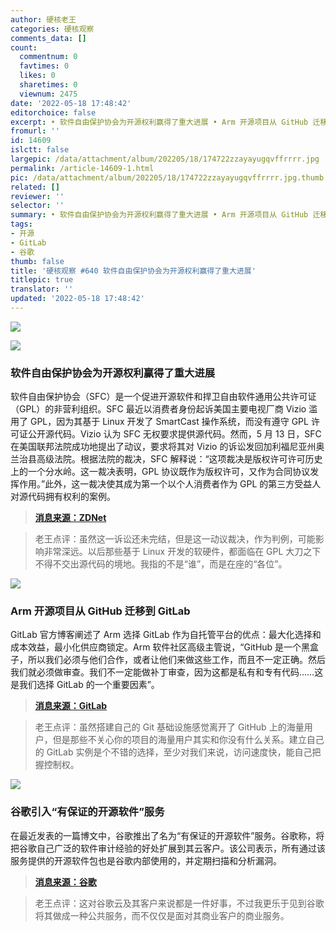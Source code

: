 ```yaml
---
author: 硬核老王
categories: 硬核观察
comments_data: []
count:
  commentnum: 0
  favtimes: 0
  likes: 0
  sharetimes: 0
  viewnum: 2475
date: '2022-05-18 17:48:42'
editorchoice: false
excerpt: • 软件自由保护协会为开源权利赢得了重大进展 • Arm 开源项目从 GitHub 迁移到 GitLab • 谷歌引入“有保证的开源软件”服务
fromurl: ''
id: 14609
islctt: false
largepic: /data/attachment/album/202205/18/174722zzayayugqvffrrrr.jpg
permalink: /article-14609-1.html
pic: /data/attachment/album/202205/18/174722zzayayugqvffrrrr.jpg.thumb.jpg
related: []
reviewer: ''
selector: ''
summary: • 软件自由保护协会为开源权利赢得了重大进展 • Arm 开源项目从 GitHub 迁移到 GitLab • 谷歌引入“有保证的开源软件”服务
tags:
- 开源
- GitLab
- 谷歌
thumb: false
title: '硬核观察 #640 软件自由保护协会为开源权利赢得了重大进展'
titlepic: true
translator: ''
updated: '2022-05-18 17:48:42'
---
```


![](/data/attachment/album/202205/18/174722zzayayugqvffrrrr.jpg)


![](/data/attachment/album/202205/18/174733rbifi5tifi41bikc.jpg)


### 软件自由保护协会为开源权利赢得了重大进展


软件自由保护协会（SFC）是一个促进开源软件和捍卫自由软件通用公共许可证（GPL）的非营利组织。SFC 最近以消费者身份起诉美国主要电视厂商 Vizio 滥用了 GPL，因为其基于 Linux 开发了 SmartCast 操作系统，而没有遵守 GPL 许可证公开源代码。Vizio 认为 SFC 无权要求提供源代码。然而，5 月 13 日，SFC 在美国联邦法院成功地提出了动议，要求将其对 Vizio 的诉讼发回加利福尼亚州奥兰治县高级法院。根据法院的裁决，SFC 解释说：“这项裁决是版权许可许可历史上的一个分水岭。这一裁决表明，GPL 协议既作为版权许可，又作为合同协议发挥作用。”此外，这一裁决使其成为第一个以个人消费者作为 GPL 的第三方受益人对源代码拥有权利的案例。



> 
> **[消息来源：ZDNet](https://www.zdnet.com/article/software-freedom-conservancy-wins-big-step-forward-for-open-source-rights/)**
> 
> 
> 



> 
> 老王点评：虽然这一诉讼还未完结，但是这一动议裁决，作为判例，可能影响非常深远。以后那些基于 Linux 开发的软硬件，都面临在 GPL 大刀之下不得不交出源代码的境地。我指的不是“谁”，而是在座的“各位”。
> 
> 
> 


![](/data/attachment/album/202205/18/174744g6nkk0whw3i7h66c.png)


### Arm 开源项目从 GitHub 迁移到 GitLab


GitLab 官方博客阐述了 Arm 选择 GitLab 作为自托管平台的优点：最大化选择和成本效益，最小化供应商锁定。Arm 软件社区高级主管说，“GitHub 是一个黑盒子，所以我们必须与他们合作，或者让他们来做这些工作，而且不一定正确。然后我们就必须做审查。我们不一定能做补丁审查，因为这都是私有和专有代码……这是我们选择 GitLab 的一个重要因素”。



> 
> **[消息来源：GitLab](https://about.gitlab.com/blog/2022/05/17/arm-open-source-makes-a-seamless-migration-to-gitlab/)**
> 
> 
> 



> 
> 老王点评：虽然搭建自己的 Git 基础设施感觉离开了 GitHub 上的海量用户，但是那些不关心你的项目的海量用户其实和你没有什么关系。建立自己的 GitLab 实例是个不错的选择，至少对我们来说，访问速度快，能自己把握控制权。
> 
> 
> 


![](/data/attachment/album/202205/18/174758jzo5tlqvtvj5gqjq.jpg)


### 谷歌引入“有保证的开源软件”服务


在最近发表的一篇博文中，谷歌推出了名为“有保证的开源软件”服务。谷歌称，将把谷歌自己广泛的软件审计经验的好处扩展到其云客户。该公司表示，所有通过该服务提供的开源软件包也是谷歌内部使用的，并定期扫描和分析漏洞。



> 
> **[消息来源：谷歌](https://cloud.google.com/blog/products/identity-security/introducing-assured-open-source-software-service)**
> 
> 
> 



> 
> 老王点评：这对谷歌云及其客户来说都是一件好事，不过我更乐于见到谷歌将其做成一种公共服务，而不仅仅是面对其商业客户的商业服务。
> 
> 
>